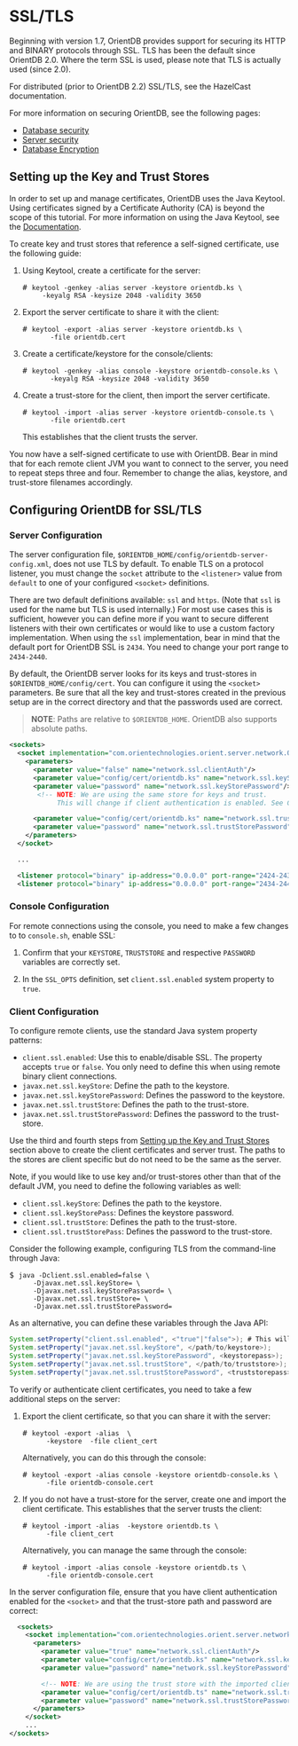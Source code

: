 # SSL/TLS

Beginning with version 1.7, OrientDB provides support for securing its HTTP and BINARY protocols through SSL.  TLS has been the default since OrientDB 2.0.  Where the term SSL is used, please note that TLS is actually used (since 2.0).

For distributed (prior to OrientDB 2.2) SSL/TLS, see the HazelCast documentation.

For more information on securing OrientDB, see the following pages:
- [Database security](Database-Security.md)
- [Server security](Server-Security.md)
- [Database Encryption](Database-Encryption.md)


## Setting up the Key and Trust Stores

In order to set up and manage certificates, OrientDB uses the Java Keytool.  Using certificates signed by a Certificate Authority (CA) is beyond the scope of this tutorial.  For more information on using the Java Keytool, see the [Documentation](http://docs.oracle.com/javase/7/docs/technotes/tools/index.html#security).

To create key and trust stores that reference a self-signed certificate, use the following guide:

1. Using Keytool, create a certificate for the server:

   <pre>
   # <code class="lang-sh userinput">keytool -genkey -alias server -keystore orientdb.ks \
        -keyalg RSA -keysize 2048 -validity 3650</code>
   </pre>

1. Export the server certificate to share it with the client:

   <pre>
   # <code class="lang-sh userinput">keytool -export -alias server -keystore orientdb.ks \
	      -file orientdb.cert</code>
   </pre>

1. Create a certificate/keystore for the console/clients:

   <pre>
   # <code class="lang-sh userinput">keytool -genkey -alias console -keystore orientdb-console.ks \
	      -keyalg RSA -keysize 2048 -validity 3650</code>
   </pre>

1. Create a trust-store for the client, then import the server certificate.  

   <pre>
   # <code class="lang-sql userinput">keytool -import -alias server -keystore orientdb-console.ts \
	      -file orientdb.cert</code>
   </pre>

   This establishes that the client trusts the server.

You now have a self-signed certificate to use with OrientDB.  Bear in mind that for each remote client JVM you want to connect to the server, you need to repeat steps three and four.  Remember to change the alias, keystore, and trust-store filenames accordingly.


## Configuring OrientDB for SSL/TLS


### Server Configuration

The server configuration file, `$ORIENTDB_HOME/config/orientdb-server-config.xml`, does not use TLS by default.  To enable TLS on a protocol listener, you must change the `socket` attribute to the `<listener>` value from `default` to one of your configured `<socket>` definitions.

There are two default definitions available: `ssl` and `https`.  (Note that `ssl` is used for the name but TLS is used internally.)  For most use cases this is sufficient, however you can define more if you want to secure different listeners with their own certificates or would like to use a custom factory implementation.  When using the `ssl` implementation, bear in mind that the default port for OrientDB SSL is `2434`.  You need to change your port range to `2434-2440`.

By default, the OrientDB server looks for its keys and trust-stores in `$ORIENTDB_HOME/config/cert`.  You can configure it using the `<socket>` parameters.  Be sure that all the key and trust-stores created in the previous setup are in the correct directory and that the passwords used are correct.

>**NOTE**: Paths are relative to `$ORIENTDB_HOME`.  OrientDB also supports absolute paths.

```xml
<sockets>
  <socket implementation="com.orientechnologies.orient.server.network.OServerTLSSocketFactory" name="ssl">
    <parameters>
      <parameter value="false" name="network.ssl.clientAuth"/>
      <parameter value="config/cert/orientdb.ks" name="network.ssl.keyStore"/>
      <parameter value="password" name="network.ssl.keyStorePassword"/>
       <!-- NOTE: We are using the same store for keys and trust.
        	This will change if client authentication is enabled. See Configuring Client section -->

      <parameter value="config/cert/orientdb.ks" name="network.ssl.trustStore"/>
      <parameter value="password" name="network.ssl.trustStorePassword"/>
    </parameters>
  </socket>

  ...

  <listener protocol="binary" ip-address="0.0.0.0" port-range="2424-2430" socket="default"/>
  <listener protocol="binary" ip-address="0.0.0.0" port-range="2434-2440" socket="ssl"/>
```

### Console Configuration

For remote connections using the console, you need to make a few changes to to `console.sh`, enable SSL:

1. Confirm that your `KEYSTORE`, `TRUSTSTORE` and respective `PASSWORD` variables are correctly set.

1. In the `SSL_OPTS` definition, set `client.ssl.enabled` system property to `true`.

### Client Configuration

To configure remote clients, use the standard Java system property patterns:

- `client.ssl.enabled`: Use this to enable/disable SSL.  The property accepts `true` or `false`.  You only need to define this when using remote binary client connections.
- `javax.net.ssl.keyStore`: Define the path to the keystore.
- `javax.net.ssl.keyStorePassword`: Defines the password to the keystore.
- `javax.net.ssl.trustStore`: Defines the path to the trust-store.
- `javax.net.ssl.trustStorePassword`: Defines the password to the trust-store.

Use the third and fourth steps from [Setting up the Key and Trust Stores](Using-SSL-with-OrientDB.md#setting-up-the-key-and-trust-stores) section above to create the client certificates and server trust.  The paths to the stores are client specific but do not need to be the same as the server.

Note, if you would like to use key and/or trust-stores other than that of the default JVM, you need to define the following variables as well:

- `client.ssl.keyStore`: Defines the path to the keystore.
- `client.ssl.keyStorePass`: Defines the keystore password.
- `client.ssl.trustStore`: Defines the path to the trust-store.
- `client.ssl.trustStorePass`: Defines the password to the trust-store.

Consider the following example, configuring TLS from the command-line through Java:

<pre>
$ <code class="lang-sh userinput">java -Dclient.ssl.enabled=false \
      -Djavax.net.ssl.keyStore=</path/to/keystore> \
      -Djavax.net.ssl.keyStorePassword=<keystorepass> \  
      -Djavax.net.ssl.trustStore=</path/to/truststore> \
      -Djavax.net.ssl.trustStorePassword=<truststorepass></code>
</pre>

As an alternative, you can define these variables through the Java API:


```java
System.setProperty("client.ssl.enabled", <"true"|"false">); # This will only be needed for remote binary clients
System.setProperty("javax.net.ssl.keyStore", </path/to/keystore>);
System.setProperty("javax.net.ssl.keyStorePassword", <keystorepass>);
System.setProperty("javax.net.ssl.trustStore", </path/to/truststore>);
System.setProperty("javax.net.ssl.trustStorePassword", <truststorepass>);
```

To verify or authenticate client certificates, you need to take a few additional steps on the server:

1. Export the client certificate, so that you can share it with the server:

   <pre>
   # <code class="lang-sh userinput">keytool -export -alias <client_alias> \
         -keystore <client.ks> -file client_cert</code>
   </pre>

   Alternatively, you can do this through the console:

   <pre>
   # <code class="lang-sh userinput">keytool -export -alias console -keystore orientdb-console.ks \
         -file orientdb-console.cert</code>
   </pre>

1. If you do not have a trust-store for the server, create one and import the client certificate.  This establishes that the server trusts the client:

   <pre>
   # <code class="lang-sh userinput">keytool -import -alias <client_alias> -keystore orientdb.ts \
         -file client_cert</code>
   </pre>

    Alternatively, you can manage the same through the console:

   <pre>
   # <code class="lang-sh userinput">keytool -import -alias console -keystore orientdb.ts \ 
         -file orientdb-console.cert</code>
   </pre>

In the server configuration file, ensure that you have client authentication enabled for the `<socket>` and that the trust-store path and password are correct:

```xml
  <sockets>
    <socket implementation="com.orientechnologies.orient.server.network.OServerSSLSocketFactory" name="ssl">
      <parameters>
        <parameter value="true" name="network.ssl.clientAuth"/>
        <parameter value="config/cert/orientdb.ks" name="network.ssl.keyStore"/>
        <parameter value="password" name="network.ssl.keyStorePassword"/>

        <!-- NOTE: We are using the trust store with the imported client cert. You can import as many client as you would like -->
        <parameter value="config/cert/orientdb.ts" name="network.ssl.trustStore"/>
        <parameter value="password" name="network.ssl.trustStorePassword"/>
      </parameters>
    </socket>
    ...
</sockets>
```

